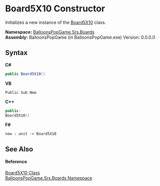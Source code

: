 # Board5X10 Constructor 
 

Initializes a new instance of the <a href="a9cedf5e-5a7a-81cf-3391-4f3f9a7b6c50">Board5X10</a> class.

**Namespace:**&nbsp;<a href="6bc32048-05f4-a60b-b18d-37161d020504">BalloonsPopGame.Srs.Boards</a><br />**Assembly:**&nbsp;BalloonsPopGame (in BalloonsPopGame.exe) Version: 0.0.0.0

## Syntax

**C#**<br />
``` C#
public Board5X10()
```

**VB**<br />
``` VB
Public Sub New
```

**C++**<br />
``` C++
public:
Board5X10()
```

**F#**<br />
``` F#
new : unit -> Board5X10
```


## See Also


#### Reference
<a href="a9cedf5e-5a7a-81cf-3391-4f3f9a7b6c50">Board5X10 Class</a><br /><a href="6bc32048-05f4-a60b-b18d-37161d020504">BalloonsPopGame.Srs.Boards Namespace</a><br />